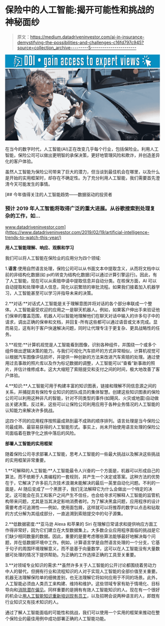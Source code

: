 # 保险中的人工智能:揭开可能性和挑战的神秘面纱

> 原文：<https://medium.datadriveninvestor.com/ai-in-insurance-demystifying-the-possibilities-and-challenges-c16fd797c945?source=collection_archive---------5----------------------->

[![](img/59be564aee369a0cba7b36bc32e56233.png)](http://www.track.datadriveninvestor.com/1B9E)![](img/e0c1ac74fc92515e0c06613290372b28.png)

在当今的数字时代，人工智能(AI)正在改变几乎每个行业，包括保险业。利用人工智能，保险公司可以做出更明智的承保决策，更好地管理风险和欺诈，并创造差异化的客户体验。

虽然人工智能为保险公司带来了巨大的潜力，但当谈到最佳机会在哪里，以及什么是开始的实用框架时，却存在不确定性。为了充分利用人工智能，我们需要首先澄清今天可能发生的事情。

[](https://www.datadriveninvestor.com/2019/02/19/artificial-intelligence-trends-to-watch-this-year/) [## 今年值得关注的人工智能趋势——数据驱动的投资者

### 预计 2019 年人工智能将取得广泛的重大进展。从谷歌搜索到处理复杂的工作，如…

www.datadriveninvestor.com](https://www.datadriveninvestor.com/2019/02/19/artificial-intelligence-trends-to-watch-this-year/) 

**用人工智能理解、响应、观察和学习**

我们可以将人工智能在保险业的应用分为四个领域:

1.**语言**:使用自然语言处理，保险公司可以从书面文本中提取含义，从而将文档中以前的非结构化数据(如 pdf)转变为结构化数据(可以通过计算引擎运行)。因此，有了人工智能，现在可以从索赔申请中提取信息并自动分类。在核保方面，AI 可以自动提取和处理申请人信息，简化以前繁琐的审批流程。如果我们接着加入机器学习，人工智能甚至可以学习并指导未来的决策。

2.**对话:**对话式人工智能是关于理解意图并将对话的各个部分串联成一个整体。人工智能最受欢迎的应用之一是聊天机器人。例如，如果客户伸出手来验证他们保单的覆盖范围，机器人可以智能地理解他们在聊天对话中输入的许多句子中的请求，调出正确的保单和文档，并回复-所有这些都可以通过语音或文本完成。显而易见，这有利于客户快速解决问题，同时让代理专注于更复杂、更具战略性的任务。

3.**视觉:**计算机视觉是人工智能看到图像，识别各种组件，并围绕一个或多个组件做出逻辑决策的能力。与我们可视化汽车损坏的方式非常相似，计算机视觉可以根据汽车图像评估损坏，并提供一种创新的方法来改进汽车索赔的处理。通过使用过去事故的照片库以及作为标记数据的调整，人工智能可以“查看”新事故的照片，并估计维修成本。这大大缩短了索赔提交和支付之间的时间，极大地改善了客户体验。

4.**知识:**人工智能可用于构建丰富的知识图表，链接和理解不同信息源之间的关系，并捕捉具有保险专业知识的团队成员的集体智慧。创建这些知识图表的保险公司可以利用这种非凡的智能，针对不同类型的事件(如飓风、火灾或地震)自动做出关键决策。反过来，这些可以让保险公司利用应用于各种业务情况的人工智能的认知能力来解决许多挑战。

这四个不同的应用程序按照最成熟到最不成熟的顺序排列。语言处理是当今保险公司最成熟、最容易获得的人工智能形式。事实上，尚未开始使用语言处理的保险公司面临着在数字化之旅中落后的风险。

**部署人工智能的实用框架**

随着保险公司寻求部署人工智能，思考人工智能的一些最大挑战以及解决这些挑战的实用框架非常重要。

1.**可解释的人工智能:**人工智能最令人兴奋的一个方面是，机器可以形成自己的算法，而不依赖于人类编程的一套规则，并产生一个决定或答案。这种方法的优势在于，它解决了许多前几次技术浪潮未能解决的最后一英里自动化问题。不利的一面是，AI 随后变成了一个黑匣子，我们无法解释它为什么会做出一个特定的决定。这可能会在员工和客户之间产生不信任，也会给寻求可解释人工智能的监管机构带来问题，尤其是当其决定影响消费者时。为了解决黑盒问题，应用程序的设计需要考虑可追溯性——例如，使用面包屑，这样就可以将推荐的数字以点击和钻取的方式分解为其组成部分，一直追溯到索赔提交中的句子源集。

2.**低数据密度:**亚马逊 Alexa 和苹果的 Siri 在理解日常请求和提供响应方面工作得非常好，因为它们建立在大型数据集上。大多数企业应用程序面临的挑战是它们缺少相同数量的数据。因此，重要的是要考虑哪些算法能够最好地解决每个问题，并在低数据环境中工作。例如，计算语言学是自然语言处理的一个分支，它基于句子的周围环境理解意义，而不是基于向量数学，这可以在人工智能没有大量数据可处理的情况下提供帮助。为正确的工作选择正确的工具至关重要。

3.**对领域专业知识的需求:**虽然许多关于人工智能的公开讨论都围绕着劳动力中人的替代，但拥有行业和流程知识的人对于实现人工智能的全部价值至关重要。机器无法理解保险单的细微差别，也无法理解它将如何应用于不同的场景。此外，人工智能必须由人类员工来构建、维持和维护。这些领域专家有助于情境化、目标导向和[消除潜在偏见](https://medium.com/datadriveninvestor/ais-bias-problem-and-what-we-need-to-do-to-solve-it-9193aa0d8222)。同样重要的是拥有有效人工智能知识的人。现在有一个很好的机会让[用人工智能知识重新培训现有员工](https://medium.com/datadriveninvestor/the-talent-challenge-in-data-analytics-3f0f451bd773)，以及招聘会说两种语言的人，即既有行业知识又有技术知识的人。

通过了解人工智能面临的可能性和挑战，我们可以使用一个实用的框架来推动在整个保险业的最佳用例中成功部署正确的人工智能功能。